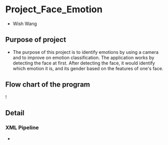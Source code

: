 # Project_Face_Emotion
* Wish Wang

## Purpose of project
* The purpose of this project is to identify emotions by using a camera and to improve on emotion classification. The application works by detecting the face at first. After detecting the face, it would identify which emotion it is, and its gender based on the features of one's face. 

## Flow chart of the program
! 

## Detail
### XML Pipeline
* 
